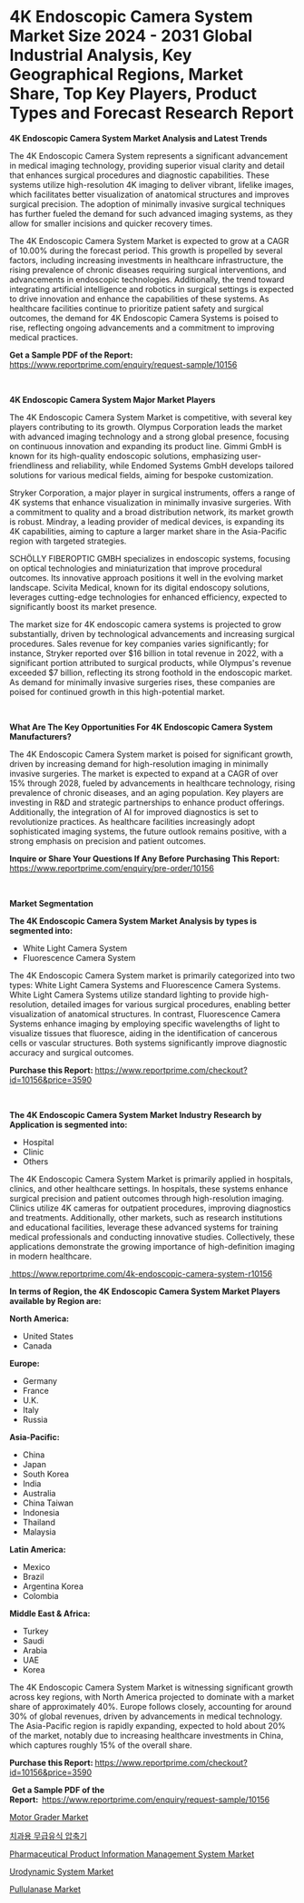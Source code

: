 <p><h1>4K Endoscopic Camera System Market Size 2024 - 2031 Global Industrial Analysis, Key Geographical Regions, Market Share, Top Key Players, Product Types and Forecast Research Report</h1></p><p><strong>4K Endoscopic Camera System Market Analysis and Latest Trends</strong></p>
<p><p>The 4K Endoscopic Camera System represents a significant advancement in medical imaging technology, providing superior visual clarity and detail that enhances surgical procedures and diagnostic capabilities. These systems utilize high-resolution 4K imaging to deliver vibrant, lifelike images, which facilitates better visualization of anatomical structures and improves surgical precision. The adoption of minimally invasive surgical techniques has further fueled the demand for such advanced imaging systems, as they allow for smaller incisions and quicker recovery times.</p><p>The 4K Endoscopic Camera System Market is expected to grow at a CAGR of 10.00% during the forecast period. This growth is propelled by several factors, including increasing investments in healthcare infrastructure, the rising prevalence of chronic diseases requiring surgical interventions, and advancements in endoscopic technologies. Additionally, the trend toward integrating artificial intelligence and robotics in surgical settings is expected to drive innovation and enhance the capabilities of these systems. As healthcare facilities continue to prioritize patient safety and surgical outcomes, the demand for 4K Endoscopic Camera Systems is poised to rise, reflecting ongoing advancements and a commitment to improving medical practices.</p></p>
<p><strong>Get a Sample PDF of the Report:&nbsp;</strong> <a href="https://www.reportprime.com/enquiry/request-sample/10156">https://www.reportprime.com/enquiry/request-sample/10156</a></p>
<p>&nbsp;</p>
<p><strong>4K Endoscopic Camera System Major Market Players</strong></p>
<p><p>The 4K Endoscopic Camera System Market is competitive, with several key players contributing to its growth. Olympus Corporation leads the market with advanced imaging technology and a strong global presence, focusing on continuous innovation and expanding its product line. Gimmi GmbH is known for its high-quality endoscopic solutions, emphasizing user-friendliness and reliability, while Endomed Systems GmbH develops tailored solutions for various medical fields, aiming for bespoke customization.</p><p>Stryker Corporation, a major player in surgical instruments, offers a range of 4K systems that enhance visualization in minimally invasive surgeries. With a commitment to quality and a broad distribution network, its market growth is robust. Mindray, a leading provider of medical devices, is expanding its 4K capabilities, aiming to capture a larger market share in the Asia-Pacific region with targeted strategies.</p><p>SCHÖLLY FIBEROPTIC GMBH specializes in endoscopic systems, focusing on optical technologies and miniaturization that improve procedural outcomes. Its innovative approach positions it well in the evolving market landscape. Scivita Medical, known for its digital endoscopy solutions, leverages cutting-edge technologies for enhanced efficiency, expected to significantly boost its market presence.</p><p>The market size for 4K endoscopic camera systems is projected to grow substantially, driven by technological advancements and increasing surgical procedures. Sales revenue for key companies varies significantly; for instance, Stryker reported over $16 billion in total revenue in 2022, with a significant portion attributed to surgical products, while Olympus's revenue exceeded $7 billion, reflecting its strong foothold in the endoscopic market. As demand for minimally invasive surgeries rises, these companies are poised for continued growth in this high-potential market.</p></p>
<p>&nbsp;</p>
<p><strong>What Are The Key Opportunities For 4K Endoscopic Camera System Manufacturers?</strong></p>
<p><p>The 4K Endoscopic Camera System market is poised for significant growth, driven by increasing demand for high-resolution imaging in minimally invasive surgeries. The market is expected to expand at a CAGR of over 15% through 2028, fueled by advancements in healthcare technology, rising prevalence of chronic diseases, and an aging population. Key players are investing in R&D and strategic partnerships to enhance product offerings. Additionally, the integration of AI for improved diagnostics is set to revolutionize practices. As healthcare facilities increasingly adopt sophisticated imaging systems, the future outlook remains positive, with a strong emphasis on precision and patient outcomes.</p></p>
<p><strong>Inquire or Share Your Questions If Any Before Purchasing This Report:</strong> <a href="https://www.reportprime.com/enquiry/pre-order/10156">https://www.reportprime.com/enquiry/pre-order/10156</a></p>
<p>&nbsp;</p>
<p><strong>Market Segmentation</strong></p>
<p><strong>The 4K Endoscopic Camera System Market Analysis by types is segmented into:</strong></p>
<p><ul><li>White Light Camera System</li><li>Fluorescence Camera System</li></ul></p>
<p><p>The 4K Endoscopic Camera System market is primarily categorized into two types: White Light Camera Systems and Fluorescence Camera Systems. White Light Camera Systems utilize standard lighting to provide high-resolution, detailed images for various surgical procedures, enabling better visualization of anatomical structures. In contrast, Fluorescence Camera Systems enhance imaging by employing specific wavelengths of light to visualize tissues that fluoresce, aiding in the identification of cancerous cells or vascular structures. Both systems significantly improve diagnostic accuracy and surgical outcomes.</p></p>
<p><strong>Purchase this Report:&nbsp;</strong><a href="https://www.reportprime.com/checkout?id=10156&price=3590">https://www.reportprime.com/checkout?id=10156&price=3590</a></p>
<p>&nbsp;</p>
<p><strong>The 4K Endoscopic Camera System Market Industry Research by Application is segmented into:</strong></p>
<p><ul><li>Hospital</li><li>Clinic</li><li>Others</li></ul></p>
<p><p>The 4K Endoscopic Camera System Market is primarily applied in hospitals, clinics, and other healthcare settings. In hospitals, these systems enhance surgical precision and patient outcomes through high-resolution imaging. Clinics utilize 4K cameras for outpatient procedures, improving diagnostics and treatments. Additionally, other markets, such as research institutions and educational facilities, leverage these advanced systems for training medical professionals and conducting innovative studies. Collectively, these applications demonstrate the growing importance of high-definition imaging in modern healthcare.</p></p>
<p><a href="https://www.reportprime.com/4k-endoscopic-camera-system-r10156">&nbsp;https://www.reportprime.com/4k-endoscopic-camera-system-r10156</a></p>
<p><strong>In terms of Region, the 4K Endoscopic Camera System Market Players available by Region are:</strong></p>
<p>
    <p> <strong> North America: </strong>
        <ul>
            <li>United States</li>
            <li>Canada</li>
        </ul>
        </p> 
    <p> <strong> Europe: </strong>
        <ul>
            <li>Germany</li>
            <li>France</li>
            <li>U.K.</li>
            <li>Italy</li>
            <li>Russia</li>
        </ul>
        </p> 
    <p> <strong> Asia-Pacific: </strong>
        <ul>
            <li>China</li>
            <li>Japan</li>
            <li>South Korea</li>
            <li>India</li>
            <li>Australia</li>
            <li>China Taiwan</li>
            <li>Indonesia</li>
            <li>Thailand</li>
            <li>Malaysia</li>
        </ul>
        </p> 
    <p> <strong> Latin America: </strong>
        <ul>
            <li>Mexico</li>
            <li>Brazil</li>
            <li>Argentina Korea</li>
            <li>Colombia</li>
        </ul>
        </p> 
    <p> <strong> Middle East & Africa: </strong>
        <ul>
            <li>Turkey</li>
            <li>Saudi</li>
            <li>Arabia</li>
            <li>UAE</li>
            <li>Korea</li>
        </ul>
    </p>
    </p>
<p><p>The 4K Endoscopic Camera System Market is witnessing significant growth across key regions, with North America projected to dominate with a market share of approximately 40%. Europe follows closely, accounting for around 30% of global revenues, driven by advancements in medical technology. The Asia-Pacific region is rapidly expanding, expected to hold about 20% of the market, notably due to increasing healthcare investments in China, which captures roughly 15% of the overall share. </p></p>
<p><strong>Purchase this Report: </strong><a href="https://www.reportprime.com/checkout?id=10156&price=3590">https://www.reportprime.com/checkout?id=10156&price=3590</a></p>
<p>&nbsp;<strong>Get a Sample PDF of the Report:&nbsp;&nbsp;</strong><a href="https://www.reportprime.com/enquiry/request-sample/10156">https://www.reportprime.com/enquiry/request-sample/10156</a></p>
<p><strong></strong></p>
<p><p><a href="https://www.linkedin.com/pulse/how-regions-adapting-motor-grader-market-global-trends-overview-3vprc?trackingId=hriTErEJT0KSDm7tyyMNSw%3D%3D">Motor Grader Market</a></p><p><a href="https://medium.com/@christorpherpfannerstill5436/%EC%B9%98%EA%B3%BC-%EC%98%A4%EC%9D%BC-%ED%94%84%EB%A6%AC-%EC%95%95%EC%B6%95%EA%B8%B0-%EC%8B%9C%EC%9E%A5-%EC%A7%80%ED%91%9C-%EC%8B%9C%EC%9E%A5-%EA%B7%9C%EB%AA%A8-%EC%A7%80%EC%97%AD%EB%B3%84-%EB%B6%84%EC%84%9D-%EC%8B%9C%EC%9E%A5-%EC%B0%B8%EC%97%AC%EC%9E%90-%EB%B6%84%EC%84%9D-%EB%B0%8F-%EC%A0%84%EB%A7%9D-2024-2031-74c231acefc9">치과용 무급유식 압축기</a></p><p><a href="https://medium.com/@joe.tucker3457/charting-the-future-comprehensive-analysis-of-the-global-pharmaceutical-product-information-51b2547da701?postPublishedType=initial">Pharmaceutical Product Information Management System Market</a></p><p><a href="https://github.com/JamesCox407/Market-Research-Report-List-1/blob/main/urodynamic-system-market.md">Urodynamic System Market</a></p><p><a href="https://www.linkedin.com/pulse/evaluating-global-pullulanase-market-trends-growth-opportunities-korse?trackingId=yrQ%2FBCiASV22nlLXKtjqAw%3D%3D">Pullulanase Market</a></p></p>